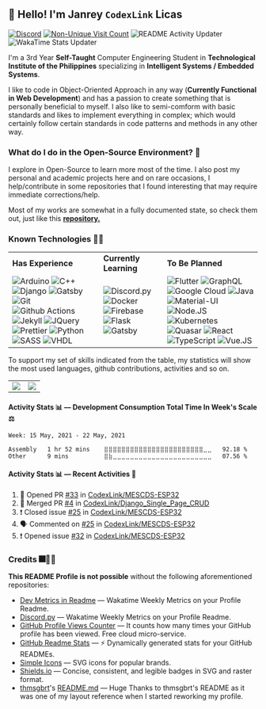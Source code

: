 ## 👋 Hello! I'm Janrey `CodexLink` Licas

[![Discord](https://img.shields.io/badge/Discord-CodexLink_5848-7289DA?logo=discord&logoColor=white&style=flat)](https://discord.com/channels/@me/799166063753035776)
[![Non-Unique Visit Count](https://komarev.com/ghpvc/?username=CodexLink&label=Visitor%20Profile%20Count&color=blueviolet)](https://github.com/antonkomarev/github-profile-views-counter)
![README Activity Updater](https://github.com/CodexLink/CodexLink/workflows/README%20Activity%20Updater/badge.svg)
![WakaTime Stats Updater](https://github.com/CodexLink/CodexLink/workflows/WakaTime%20Stats%20Updater/badge.svg)

I'm a 3rd Year **Self-Taught** Computer Engineering Student in **Technological Institute of the Philippines** specializing in **Intelligent Systems / Embedded Systems**. 

I like to code in Object-Oriented Approach in any way (**Currently Functional in Web Development**) and has a passion to create something that is personally beneficial to myself. I also like to semi-comform with basic standards and likes to implement everything in complex; which would certainly follow certain standards in code patterns and methods in any other way.



### What do I do in the Open-Source Environment? 📖

I explore in Open-Source to learn more most of the time. I also post my personal and academic projects here and on rare occasions, I help/contribute in some repositories that I found interesting that may require immediate corrections/help.

Most of my works are somewhat in a fully documented state, so check them out, just like this [**repository.**](https://github.com/CodexLink/SmartClassroomSystem)

### Known Technologies 👨‍💻

<div class="center">
<table>
  <tr>
    <td>
      <b>Has Experience</b>
    </td>
    <td>
      <b>Currently Learning</b>
    </td>
    <td>
      <b>To Be Planned</b>
    </td>
  </tr>
  <tr>
    <td>
        <img alt="Arduino" src="https://img.shields.io/badge/-Arduino-00979D?style=flat&logo=arduino&logoColor=white"/>
        <img alt="C++" src="https://img.shields.io/badge/-C%2B%2B-00599C?style=flat-&logo=c%2B%2B&logoColor=white"/>
        <img alt="Django" src="https://img.shields.io/badge/-Django-092E20?style=flat&logo=django&logoColor=white"/>
        <img alt="Gatsby" src="https://img.shields.io/badge/Gatsby-663399?logo=gatsby&logoColor=white&style=flat"/>
        <img alt="Git" src="https://img.shields.io/badge/-Git-F05032?style=flat&logo=git&logoColor=white"/>
        <img alt="Github Actions" src="https://img.shields.io/badge/-Github Actions-2088FF?style=flat&logo=git&logoColor=white"/>
        <img alt="Jekyll" src="https://img.shields.io/badge/-Jekyll-CC0000?style=flat&logo=jekyll&logoColor=white"/>
        <img alt="JQuery" src="https://img.shields.io/badge/-JQuery-0769AD?style=flat&logo=jquery&logoColor=white"/>
        <img alt="Prettier" src="https://img.shields.io/badge/-Prettier-F7B93E?style=flat&logo=prettier&logoColor=white"/>
        <img alt="Python" src="https://img.shields.io/badge/-Python-33776AB?style=flat&logo=python&logoColor=white"/>
        <img alt="SASS" src="https://img.shields.io/badge/-SASS-CC6699?style=flat&logo=sass&logoColor=white"/>
        <img alt="VHDL" src="https://img.shields.io/badge/-VHDL-46A2F1?style=flat&logoColor=white"/>
    </td>
    <td>
      <img alt="Discord.py" src="https://img.shields.io/badge/-Discord.py-7289DA?style=flat&logo=discord&logoColor=white"/>
      <img alt="Docker" src="https://img.shields.io/badge/-Docker-46A2F1?style=flat&logo=docker&logoColor=white"/>
      <img alt="Firebase" src="https://img.shields.io/badge/Firebase-FFCA28?logo=firebase&logoColor=black&style=flat"/>
      <img alt="Flask" src="https://img.shields.io/badge/Flask-000000?logo=flask&logoColor=white&style=flat"/>
      <img alt="Gatsby" src="https://img.shields.io/badge/Gatsby-663399?logo=gatsby&logoColor=white&style=flat"/>
    </td>
    <td>
      <img alt="Flutter" src="https://img.shields.io/badge/Flutter-02569B?logo=flutter&logoColor=white&style=flat"/>
      <img alt="GraphQL" src="https://img.shields.io/badge/-GraphQL-E10098?style=flat&logo=graphql&logoColor=white"/>
      <img alt="Google Cloud" src="https://img.shields.io/badge/Goggle_Cloud-4285F4?logo=google%20cloud&logoColor=white&style=flat"/>
      <img alt="Java" src="https://img.shields.io/badge/-Java-007396?style=flat&logo=java&logoColor=white"/>
      <img alt="Material-UI" src="https://img.shields.io/badge/Material--UI-0081CB?logo=material-ui&logoColor=white&style=flat"/>
      <img alt="Node.JS" src="https://img.shields.io/badge/-Node.JS-43853D?style=flat&logo=Node.JS&logoColor=white"/>
      <img alt="Kubernetes" src="https://img.shields.io/badge/-Kubernetes-32CCE5?style=flat&logo=kubernetes&logoColor=white"/>
      <img alt="Quasar" src="https://img.shields.io/badge/Quasar-1976E2?logo=quasar&logoColor=white&style=flat"/>
      <img alt="React" src="https://img.shields.io/badge/React-45B8D8?logo=react&logoColor=white&style=flat"/>
      <img alt="TypeScript" src="https://img.shields.io/badge/TypeScript-3178C6?logo=typescript&logoColor=white&style=flat"/>
      <img alt="Vue.JS" src="https://img.shields.io/badge/Vue.JS-4FC08D?logo=vue.js&logoColor=white&style=flat"/>
    </td>
  </tr>
</table>
</div>

To support my set of skills indicated from the table, my statistics will show the most used languages, github contributions, activities and so on.

<table>
  <tr>
    <td>
        <img src="https://github-readme-stats.vercel.app/api/top-langs/?username=CodexLink&layout=compact&card_width=350"/>
    </td>
    <td>
        <img src="https://github-readme-stats.vercel.app/api?username=CodexLink&show_icons=true&theme=radical&include_all_commits=true&count_private=true&line_height=21" />
    </td>
  </tr>
</table>

#### Activity Stats 📊 — Development Consumption Total Time In Week's Scale ⚖️

<!--START_SECTION:waka-->
```text
Week: 15 May, 2021 - 22 May, 2021

Assembly   1 hr 52 mins    ⣿⣿⣿⣿⣿⣿⣿⣿⣿⣿⣿⣿⣿⣿⣿⣿⣿⣿⣿⣿⣿⣿⣿⣀⣀   92.18 % 
Other      9 mins          ⣿⣷⣀⣀⣀⣀⣀⣀⣀⣀⣀⣀⣀⣀⣀⣀⣀⣀⣀⣀⣀⣀⣀⣀⣀   07.56 % 
```
<!--END_SECTION:waka-->

#### Activity Stats 📊 — Recent Activities 📝

<!--START_SECTION:activity-->

1. 💪 Opened PR [#33](https://github.com/CodexLink/MESCDS-ESP32/pull/33) in [CodexLink/MESCDS-ESP32](https://github.com/CodexLink/MESCDS-ESP32)
2. 🎉 Merged PR [#4](https://github.com/CodexLink/Django_Single_Page_CRUD/pull/4) in [CodexLink/Django_Single_Page_CRUD](https://github.com/CodexLink/Django_Single_Page_CRUD)
3. ❗️ Closed issue [#25](https://github.com/CodexLink/MESCDS-ESP32/issues/25) in [CodexLink/MESCDS-ESP32](https://github.com/CodexLink/MESCDS-ESP32)
4. 🗣 Commented on [#25](https://github.com/CodexLink/MESCDS-ESP32/issues/25) in [CodexLink/MESCDS-ESP32](https://github.com/CodexLink/MESCDS-ESP32)
5. ❗️ Opened issue [#32](https://github.com/CodexLink/MESCDS-ESP32/issues/32) in [CodexLink/MESCDS-ESP32](https://github.com/CodexLink/MESCDS-ESP32)

<!--END_SECTION:activity-->

### Credits 🎆🥇🙏

**This README Profile is not possible** without the following aforementioned repositories:

* [Dev Metrics in Readme](https://github.com/athul/waka-readme) — Wakatime Weekly Metrics on your Profile Readme.
* [Discord.py](https://github.com/athul/waka-readme) — Wakatime Weekly Metrics on your Profile Readme.
* [GitHub Profile Views Counter](https://github.com/antonkomarev/github-profile-views-counter) — It counts how many times your GitHub profile has been viewed. Free cloud micro-service.
* [GitHub Readme Stats](https://github.com/anuraghazra/github-readme-stats) — ⚡ Dynamically generated stats for your GitHub READMEs.
* [Simple Icons](https://simpleicons.org/) — SVG icons for popular brands.
* [Shields.io](https://shields.io/) — Concise, consistent, and legible badges in SVG and raster format.
* [thmsgbrt](https://github.com/thmsgbrt)'s [README.md](https://github.com/thmsgbrt/thmsgbrt/blob/master/README.md) — Huge Thanks to thmsgbrt's README as it was one of my layout reference when I started reworking my profile.
